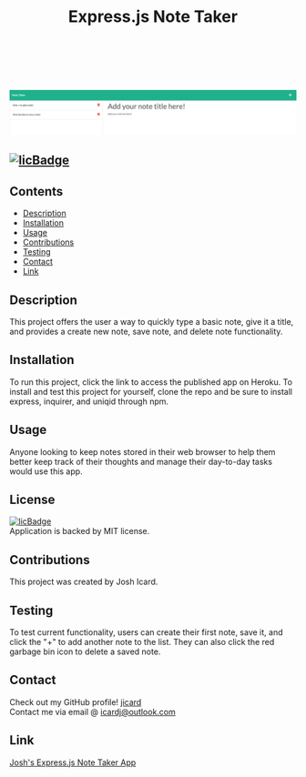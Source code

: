  
# <header>Express.js Note Taker</header>
![screenshot](/Images/Screenshot.png)
## [![licBadge](https://img.shields.io/badge/License-MIT-yellow.svg)](https://opensource.org/licenses/MIT)
## Contents
- [Description](#description)
- [Installation](#installation)
- [Usage](#usage)
- [Contributions](#contributions)
- [Testing](#testing)
- [Contact](#contact)
- [Link](#link)
## Description
This project offers the user a way to quickly type a basic note, give it a title, and provides a create new note, save note, and delete note functionality. 
## Installation
To run this project, click the link to access the published app on Heroku. To install and test this project for yourself, clone the repo and be sure to install express, inquirer, and uniqid through npm.
## Usage
Anyone looking to keep notes stored in their web browser to help them better keep track of their thoughts and manage their day-to-day tasks would use this app. 
## License
[![licBadge](https://img.shields.io/badge/License-MIT-yellow.svg)](https://opensource.org/licenses/MIT) <br /> Application is backed by MIT license.
## Contributions
This project was created by Josh Icard. 
## Testing
To test current functionality, users can create their first note, save it, and click the "+" to add another note to the list. They can also click the red garbage bin icon to delete a saved note. 
## Contact
Check out my GitHub profile! [jicard](https://github.com/jicard)
<br />
Contact me via email @ icardj@outlook.com
## Link
[Josh's Express.js Note Taker App](https://icardj-note-taker.herokuapp.com/)
